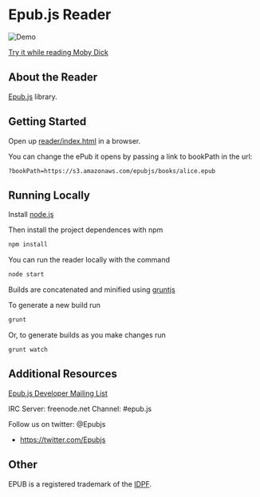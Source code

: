 Epub.js Reader
================================

![Demo](http://fchasen.com/futurepress/epubjs-reader_moby-dick.png)

[Try it while reading Moby Dick](https://futurepress.github.io/epubjs-reader/)

About the Reader
-------------------------

[Epub.js](https://github.com/futurepress/epub.js/) library.


Getting Started
-------------------------

Open up [reader/index.html](https://futurepress.github.io/epubjs-reader/index.html) in a browser.

You can change the ePub it opens by passing a link to bookPath in the url:

`?bookPath=https://s3.amazonaws.com/epubjs/books/alice.epub`

Running Locally
-------------------------

Install [node.js](https://nodejs.org/)

Then install the project dependences with npm

```javascript
npm install
```

You can run the reader locally with the command

```javascript
node start
```

Builds are concatenated and minified using [gruntjs](https://gruntjs.com/getting-started)

To generate a new build run

```javascript
grunt
```

Or, to generate builds as you make changes run

```
grunt watch
```

Additional Resources
-------------------------

[Epub.js Developer Mailing List](https://groups.google.com/forum/#!forum/epubjs)

IRC Server: freenode.net Channel: #epub.js

Follow us on twitter: @Epubjs

+ https://twitter.com/Epubjs

Other
-------------------------

EPUB is a registered trademark of the [IDPF](https://idpf.org/).
